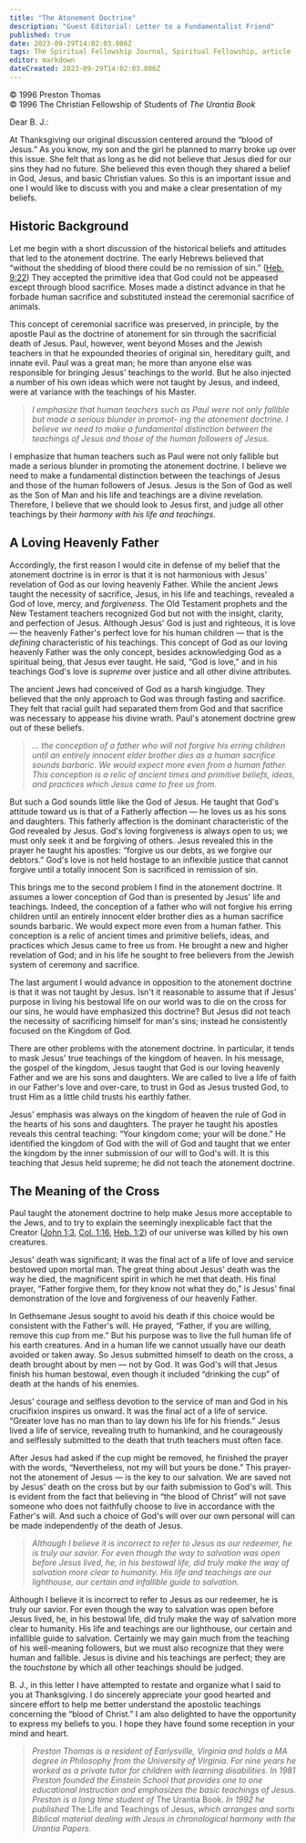 ```yaml
---
title: "The Atonement Doctrine"
description: "Guest Editorial: Letter to a Fundamentalist Friend"
published: true
date: 2023-09-29T14:02:03.086Z
tags: The Spiritual Fellowship Journal, Spiritual Fellowship, article
editor: markdown
dateCreated: 2023-09-29T14:02:03.086Z
---
```


<p class="v-card v-sheet theme--light gray lighten-3 px-2">© 1996 Preston Thomas<br>© 1996 The Christian Fellowship of Students of <i>The Urantia Book</i></p>


Dear B. J.:

At Thanksgiving our original discussion centered around the “blood of Jesus.” As you know, my son and the girl he planned to marry broke up over this issue. She felt that as long as he did not believe that Jesus died for our sins they had no future. She believed this even though they shared a belief in God, Jesus, and basic Christian values. So this is an important issue and one I would like to discuss with you and make a clear presentation of my beliefs.

## Historic Background

Let me begin with a short discussion of the historical beliefs and attitudes that led to the atonement doctrine. The early Hebrews believed that “without the shedding of blood there could be no remission of sin.” ([Heb. 9:22](/en/Bible/Hebrews/9#v22)) They accepted the primitive idea that God could not be appeased except through blood sacrifice. Moses made a distinct advance in that he forbade human sacrifice and substituted instead the ceremonial sacrifice of animals.

This concept of ceremonial sacrifice was preserved, in principle, by the apostle Paul as the doctrine of atonement for sin through the sacrificial death of Jesus. Paul, however, went beyond Moses and the Jewish teachers in that he expounded theories of original sin, hereditary guilt, and innate evil. Paul was a great man; he more than anyone else was responsible for bringing Jesus' teachings to the world. But he also injected a number of his own ideas which were not taught by Jesus, and indeed, were at variance with the teachings of his Master.

> _I emphasize that human teachers such as Paul were not only fallible but made a serious blunder in promot- ing the atonement doctrine. I believe we need to make a fundamental distinction between the teachings of Jesus and those of the human followers of Jesus._

I emphasize that human teachers such as Paul were not only fallible but made a serious blunder in promoting the atonement doctrine. I believe we need to make a fundamental distinction between the teachings of Jesus and those of the human followers of Jesus. Jesus is the Son of God as well as the Son of Man and his life and teachings are a divine revelation. Therefore, I believe that we should look to Jesus first, and judge all other teachings by their _harmony with his life and teachings_.

## A Loving Heavenly Father

Accordingly, the first reason I would cite in defense of my belief that the atonement doctrine is in error is that it is not harmonious with Jesus' revelation of God as our loving heavenly Father. While the ancient Jews taught the necessity of sacrifice, Jesus, in his life and teachings, revealed a God of love, mercy, and _forgiveness_. The Old Testament prophets and the New Testament teachers recognized God but not with the insight, clarity, and perfection of Jesus. Although Jesus' God is just and righteous, it is love — the heavenly Father's perfect love for his human children — that is the _defining_ characteristic of his teachings. This concept of God as our loving heavenly Father was the only concept, besides acknowledging God as a spiritual being, that Jesus ever taught. He said, “God is love,” and in his teachings God's love is _supreme_ over justice and all other divine attributes.

The ancient Jews had conceived of God as a harsh kingjudge. They believed that the only approach to God was through fasting and sacrifice. They felt that racial guilt had separated them from God and that sacrifice was necessary to appease his divine wrath. Paul's atonement doctrine grew out of these beliefs.

> _... the conception of a father who will not forgive his erring children until an entirely innocent elder brother dies as a human sacrifice sounds barbaric. We would expect more even from a human father. This conception is a relic of ancient times and primitive beliefs, ideas, and practices which Jesus came to free us from._

But such a God sounds little like the God of Jesus. He taught that God's attitude toward us is that of a Fatherly affection — he loves us as his sons and daughters. This fatherly affection is the dominant characteristic of the God revealed by Jesus. God's loving forgiveness is always open to us; we must only seek it and be forgiving of others. Jesus revealed this in the prayer he taught his apostles: “forgive us our debts, as we forgive our debtors.” God's love is not held hostage to an inflexible justice that cannot forgive until a totally innocent Son is sacrificed in remission of sin.

This brings me to the second problem I find in the atonement doctrine. It assumes a lower conception of God than is presented by Jesus' life and teachings. Indeed, the conception of a father who will not forgive his erring children until an entirely innocent elder brother dies as a human sacrifice sounds barbaric. We would expect more even from a human father. This conception is a relic of ancient times and primitive beliefs, ideas, and practices which Jesus came to free us from. He brought a new and higher revelation of God; and in his life he sought to free believers from the Jewish system of ceremony and sacrifice.

The last argument I would advance in opposition to the atonement doctrine is that it was not taught by Jesus. Isn't it reasonable to assume that if Jesus' purpose in living his bestowal life on our world was to die on the cross for our sins, he would have emphasized this doctrine? But Jesus did not teach the necessity of sacrificing himself for man's sins; instead he consistently focused on the Kingdom of God.

There are other problems with the atonement doctrine. In particular, it tends to mask Jesus' true teachings of the kingdom of heaven. In his message, the gospel of the kingdom, Jesus taught that God is our loving heavenly Father and we are his sons and daughters. We are called to live a life of faith in our Father's love and over-care, to trust in God as Jesus trusted God, to trust Him as a little child trusts his earthly father.

Jesus' emphasis was always on the kingdom of heaven the rule of God in the hearts of his sons and daughters. The prayer he taught his apostles reveals this central teaching: “Your kingdom come; your will be done.” He identified the kingdom of God with the will of God and taught that we enter the kingdom by the inner submission of our will to God's will. It is this teaching that Jesus held supreme; he did not teach the atonement doctrine.

## The Meaning of the Cross

Paul taught the atonement doctrine to help make Jesus more acceptable to the Jews, and to try to explain the seemingly inexplicable fact that the Creator ([John 1:3](/en/Bible/John/1#v3), [Col. 1:16](/en/Bible/Colossians/1#v16), [Heb. 1:2](/en/Bible/Hebrews/1#v2)) of our universe was killed by his own creatures.

Jesus' death was significant; it was the final act of a life of love and service bestowed upon mortal man. The great thing about Jesus' death was the way he died, the magnificent spirit in which he met that death. His final prayer, “Father forgive them, for they know not what they do,” is Jesus' final demonstration of the love and forgiveness of our heavenly Father.

In Gethsemane Jesus sought to avoid his death if this choice would be consistent with the Father's will. He prayed, “Father, if you are willing, remove this cup from me.” But his purpose was to live the full human life of his earth creatures. And in a human life we cannot usually have our death avoided or taken away. So Jesus submitted himself to death on the cross, a death brought about by men — not by God. It was God's will that Jesus finish his human bestowal, even though it included “drinking the cup” of death at the hands of his enemies.

Jesus' courage and selfless devotion to the service of man and God in his crucifixion inspires us onward. It was the final act of a life of service. “Greater love has no man than to lay down his life for his friends.” Jesus lived a life of service, revealing truth to humankind, and he courageously and selflessly submitted to the death that truth teachers must often face.

After Jesus had asked if the cup might be removed, he finished the prayer with the words, “Nevertheless, not my will but yours be done.” This prayer-not the atonement of Jesus — is the key to our salvation. We are saved not by Jesus' death on the cross but by our faith submission to God's will. This is evident from the fact that believing in “the blood of Christ” will not save someone who does not faithfully choose to live in accordance with the Father's will. And such a choice of God's will over our own personal will can be made independently of the death of Jesus.

> _Although I believe it is incorrect to refer to Jesus as our redeemer, he is truly our savior. For even though the way to salvation was open before Jesus lived, he, in his bestowal life, did truly make the way of salvation more clear to humanity. His life and teachings are our lighthouse, our certain and infallible guide to salvation._

Although I believe it is incorrect to refer to Jesus as our redeemer, he is truly our savior. For even though the way to salvation was open before Jesus lived, he, in his bestowal life, did truly make the way of salvation more clear to humanity. His life and teachings are our lighthouse, our certain and infallible guide to salvation. Certainly we may gain much from the teaching of his well-meaning followers, but we must also recognize that they were human and fallible. Jesus is divine and his teachings are perfect; they are the _touchstone_ by which all other teachings should be judged.

B. J., in this letter I have attempted to restate and organize what I said to you at Thanksgiving. I do sincerely appreciate your good hearted and sincere effort to help me better understand the apostolic teachings concerning the “blood of Christ.” I am also delighted to have the opportunity to express my beliefs to you. I hope they have found some reception in your mind and heart.

> _Preston Thomas is a resident of Earlysville, Virginia and holds a MA degree in Philosophy from the University of Virginia. For nine years he worked as a private tutor for children with learning disabilities. In 1981 Preston founded the Einstein School that provides one to one educational instruction and emphasizes the basic teachings of Jesus. Preston is a long time student of_ The Urantia Book. _In 1992 he published_ The Life and Teachings of Jesus, _which arranges and sorts Biblical material dealing with Jesus in chronological harmony with the Urantia Papers._